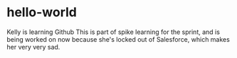 # hello-world
Kelly is learning Github
This is part of spike learning for the sprint, and is being worked on now because she's locked out of Salesforce, which makes her very very sad.
